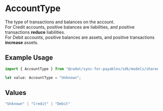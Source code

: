 # AccountType

The type of transactions and balances on the account.  
For Credit accounts, positive balances are liabilities, and positive transactions **reduce** liabilities.  
For Debit accounts, positive balances are assets, and positive transactions **increase** assets.

## Example Usage

```typescript
import { AccountType } from "@codat/sync-for-payables/sdk/models/shared";

let value: AccountType = "Unknown";
```

## Values

```typescript
"Unknown" | "Credit" | "Debit"
```